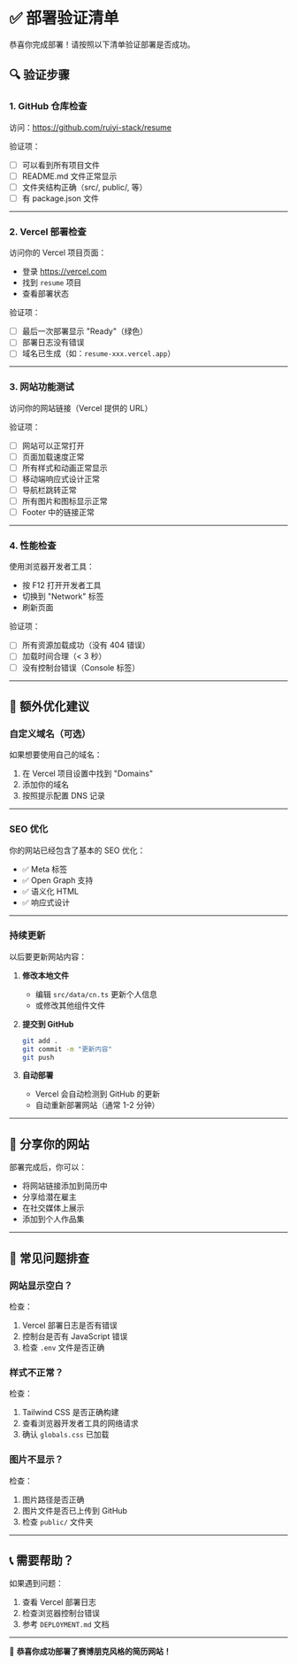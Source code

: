 # ✅ 部署验证清单

恭喜你完成部署！请按照以下清单验证部署是否成功。

## 🔍 验证步骤

### 1. GitHub 仓库检查

访问：https://github.com/ruiyi-stack/resume

验证项：
- [ ] 可以看到所有项目文件
- [ ] README.md 文件正常显示
- [ ] 文件夹结构正确（src/, public/, 等）
- [ ] 有 package.json 文件

---

### 2. Vercel 部署检查

访问你的 Vercel 项目页面：
- 登录 https://vercel.com
- 找到 `resume` 项目
- 查看部署状态

验证项：
- [ ] 最后一次部署显示 "Ready"（绿色）
- [ ] 部署日志没有错误
- [ ] 域名已生成（如：`resume-xxx.vercel.app`）

---

### 3. 网站功能测试

访问你的网站链接（Vercel 提供的 URL）

验证项：
- [ ] 网站可以正常打开
- [ ] 页面加载速度正常
- [ ] 所有样式和动画正常显示
- [ ] 移动端响应式设计正常
- [ ] 导航栏跳转正常
- [ ] 所有图片和图标显示正常
- [ ] Footer 中的链接正常

---

### 4. 性能检查

使用浏览器开发者工具：
- 按 F12 打开开发者工具
- 切换到 "Network" 标签
- 刷新页面

验证项：
- [ ] 所有资源加载成功（没有 404 错误）
- [ ] 加载时间合理（< 3 秒）
- [ ] 没有控制台错误（Console 标签）

---

## 🎨 额外优化建议

### 自定义域名（可选）

如果想要使用自己的域名：

1. 在 Vercel 项目设置中找到 "Domains"
2. 添加你的域名
3. 按照提示配置 DNS 记录

---

### SEO 优化

你的网站已经包含了基本的 SEO 优化：
- ✅ Meta 标签
- ✅ Open Graph 支持
- ✅ 语义化 HTML
- ✅ 响应式设计

---

### 持续更新

以后要更新网站内容：

1. **修改本地文件**
   - 编辑 `src/data/cn.ts` 更新个人信息
   - 或修改其他组件文件

2. **提交到 GitHub**
   ```bash
   git add .
   git commit -m "更新内容"
   git push
   ```

3. **自动部署**
   - Vercel 会自动检测到 GitHub 的更新
   - 自动重新部署网站（通常 1-2 分钟）

---

## 📱 分享你的网站

部署完成后，你可以：
- 将网站链接添加到简历中
- 分享给潜在雇主
- 在社交媒体上展示
- 添加到个人作品集

---

## 🔧 常见问题排查

### 网站显示空白？

检查：
1. Vercel 部署日志是否有错误
2. 控制台是否有 JavaScript 错误
3. 检查 `.env` 文件是否正确

### 样式不正常？

检查：
1. Tailwind CSS 是否正确构建
2. 查看浏览器开发者工具的网络请求
3. 确认 `globals.css` 已加载

### 图片不显示？

检查：
1. 图片路径是否正确
2. 图片文件是否已上传到 GitHub
3. 检查 `public/` 文件夹

---

## 📞 需要帮助？

如果遇到问题：
1. 查看 Vercel 部署日志
2. 检查浏览器控制台错误
3. 参考 `DEPLOYMENT.md` 文档

---

🎉 **恭喜你成功部署了赛博朋克风格的简历网站！**

